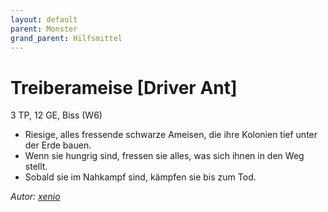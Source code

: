 ```yaml
---
layout: default
parent: Monster
grand_parent: Hilfsmittel
---
```


# Treiberameise [Driver Ant]
3 TP, 12 GE, Biss (W6)
- Riesige, alles fressende schwarze Ameisen, die ihre Kolonien tief unter der Erde bauen.
- Wenn sie hungrig sind, fressen sie alles, was sich ihnen in den Weg stellt.
- Sobald sie im Nahkampf sind, kämpfen sie bis zum Tod.

*Autor: [xenio](https://xenioinabottle.blogspot.com)*
